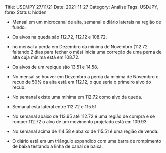 Title: USD/JPY 27/11/21
Date: 2021-11-27
Category: Análise
Tags: USDJPY, forex
Status: hidden

* Mensal em um microcanal de alta, semanal e diário laterais na região de fundo.

* Os alvos na queda são 112.72, 112.12 e 108.72.

* no mensal a perda em Dezembro da mínima de Novembro (112.72 faltando 2 dias para fechar o mês) inicia uma correção de uma perna de alta cuja mínima está em 108.72.

* Os alvos de um repique são 13.51 e 14.58.

* No mensal se houver em Dezembro a perda da mínima de Novembro o recuo de 50% da alta está em 112.12, o que seria o primeiro alvo do recuo.

* No semanal existe uma mínima em 112.72 como alvo da queda.

* Semanal está lateral entre 112.72 e 115.51

* No semanal abaixo de 113.65 até 112.72 é uma região de compra e se romper 112.72 o alvo de um movimento projetado está em 109.93

* No semanal acima de 114.58 e abaixo de 115.51 é uma região de venda.

* O diário está em um triângulo expandido com uma barra de rompimento de baixa testando a linha de canal de baixa.

